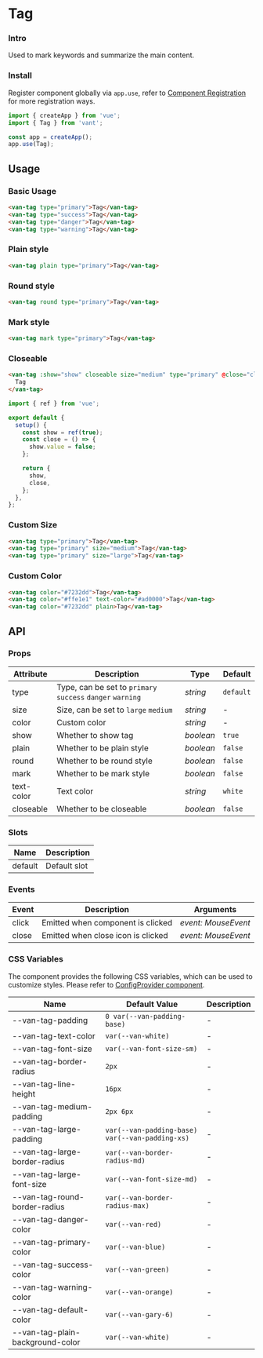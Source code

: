 # Tag

### Intro

Used to mark keywords and summarize the main content.

### Install

Register component globally via `app.use`, refer to [Component Registration](#/en-US/advanced-usage#zu-jian-zhu-ce) for more registration ways.

```js
import { createApp } from 'vue';
import { Tag } from 'vant';

const app = createApp();
app.use(Tag);
```

## Usage

### Basic Usage

```html
<van-tag type="primary">Tag</van-tag>
<van-tag type="success">Tag</van-tag>
<van-tag type="danger">Tag</van-tag>
<van-tag type="warning">Tag</van-tag>
```

### Plain style

```html
<van-tag plain type="primary">Tag</van-tag>
```

### Round style

```html
<van-tag round type="primary">Tag</van-tag>
```

### Mark style

```html
<van-tag mark type="primary">Tag</van-tag>
```

### Closeable

```html
<van-tag :show="show" closeable size="medium" type="primary" @close="close">
  Tag
</van-tag>
```

```js
import { ref } from 'vue';

export default {
  setup() {
    const show = ref(true);
    const close = () => {
      show.value = false;
    };

    return {
      show,
      close,
    };
  },
};
```

### Custom Size

```html
<van-tag type="primary">Tag</van-tag>
<van-tag type="primary" size="medium">Tag</van-tag>
<van-tag type="primary" size="large">Tag</van-tag>
```

### Custom Color

```html
<van-tag color="#7232dd">Tag</van-tag>
<van-tag color="#ffe1e1" text-color="#ad0000">Tag</van-tag>
<van-tag color="#7232dd" plain>Tag</van-tag>
```

## API

### Props

| Attribute | Description | Type | Default |
| --- | --- | --- | --- |
| type | Type, can be set to `primary` `success` `danger` `warning` | _string_ | `default` |
| size | Size, can be set to `large` `medium` | _string_ | - |
| color | Custom color | _string_ | - |
| show | Whether to show tag | _boolean_ | `true` |
| plain | Whether to be plain style | _boolean_ | `false` |
| round | Whether to be round style | _boolean_ | `false` |
| mark | Whether to be mark style | _boolean_ | `false` |
| text-color | Text color | _string_ | `white` |
| closeable | Whether to be closeable | _boolean_ | `false` |

### Slots

| Name    | Description  |
| ------- | ------------ |
| default | Default slot |

### Events

| Event | Description                        | Arguments           |
| ----- | ---------------------------------- | ------------------- |
| click | Emitted when component is clicked  | _event: MouseEvent_ |
| close | Emitted when close icon is clicked | _event: MouseEvent_ |

### CSS Variables

The component provides the following CSS variables, which can be used to customize styles. Please refer to [ConfigProvider component](#/en-US/config-provider).

| Name | Default Value | Description |
| --- | --- | --- |
| --van-tag-padding | `0 var(--van-padding-base)` | - |
| --van-tag-text-color | `var(--van-white)` | - |
| --van-tag-font-size | `var(--van-font-size-sm)` | - |
| --van-tag-border-radius | `2px` | - |
| --van-tag-line-height | `16px` | - |
| --van-tag-medium-padding | `2px 6px` | - |
| --van-tag-large-padding | `var(--van-padding-base) var(--van-padding-xs)` | - |
| --van-tag-large-border-radius | `var(--van-border-radius-md)` | - |
| --van-tag-large-font-size | `var(--van-font-size-md)` | - |
| --van-tag-round-border-radius | `var(--van-border-radius-max)` | - |
| --van-tag-danger-color | `var(--van-red)` | - |
| --van-tag-primary-color | `var(--van-blue)` | - |
| --van-tag-success-color | `var(--van-green)` | - |
| --van-tag-warning-color | `var(--van-orange)` | - |
| --van-tag-default-color | `var(--van-gary-6)` | - |
| --van-tag-plain-background-color | `var(--van-white)` | - |
